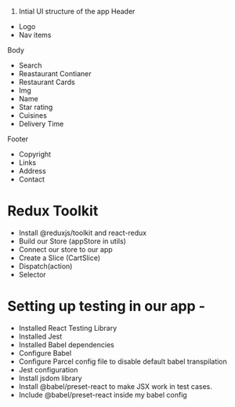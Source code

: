1. Intial UI structure of the app
Header
- Logo
- Nav items

Body
- Search
- Reastaurant Contianer
 - Restaurant Cards
  - Img
  - Name
  - Star rating
  - Cuisines
  - Delivery Time

Footer 
- Copyright
- Links
- Address
- Contact

# Redux Toolkit
- Install @reduxjs/toolkit and react-redux
- Build our Store (appStore in utils)
- Connect our store to our app
- Create a Slice (CartSlice)
- Dispatch(action)
- Selector


# Setting up testing in our app -
- Installed React Testing Library
- Installed Jest
- Installed Babel dependencies
- Configure Babel
- Configure Parcel config file to disable default babel transpilation
- Jest configuration
- Install jsdom library
- Install @babel/preset-react to make JSX work in test cases.
- Include  @babel/preset-react inside my babel config